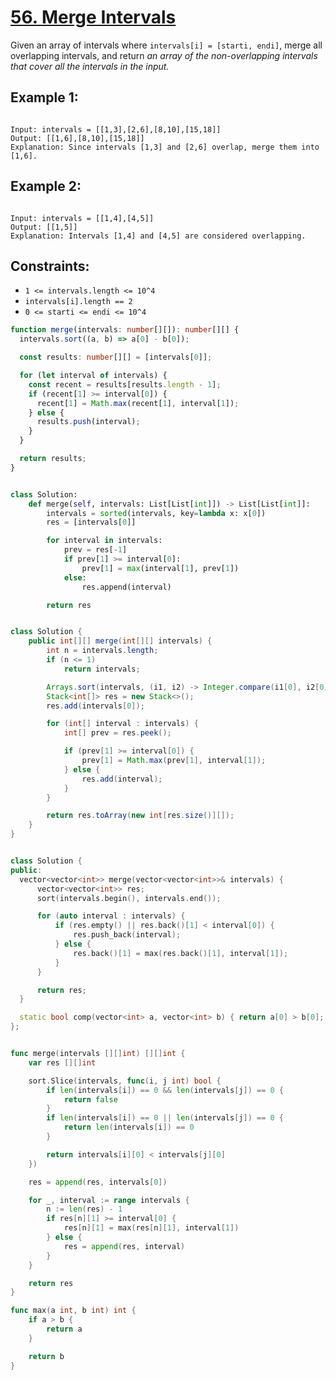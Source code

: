 # [56. Merge Intervals](https://leetcode.com/problems/merge-intervals/submissions/1273292019/)

Given an array of intervals where `intervals[i] = [starti, endi]`, merge all overlapping intervals, and return _an array of the non-overlapping intervals that cover all the intervals in the input._

## Example 1:

```

Input: intervals = [[1,3],[2,6],[8,10],[15,18]]
Output: [[1,6],[8,10],[15,18]]
Explanation: Since intervals [1,3] and [2,6] overlap, merge them into [1,6].

```

## Example 2:

```

Input: intervals = [[1,4],[4,5]]
Output: [[1,5]]
Explanation: Intervals [1,4] and [4,5] are considered overlapping.

```

## Constraints:

- `1 <= intervals.length <= 10^4`
- `intervals[i].length == 2`
- `0 <= starti <= endi <= 10^4`

```ts
function merge(intervals: number[][]): number[][] {
  intervals.sort((a, b) => a[0] - b[0]);

  const results: number[][] = [intervals[0]];

  for (let interval of intervals) {
    const recent = results[results.length - 1];
    if (recent[1] >= interval[0]) {
      recent[1] = Math.max(recent[1], interval[1]);
    } else {
      results.push(interval);
    }
  }

  return results;
}
```

```py

class Solution:
    def merge(self, intervals: List[List[int]]) -> List[List[int]]:
        intervals = sorted(intervals, key=lambda x: x[0])
        res = [intervals[0]]

        for interval in intervals:
            prev = res[-1]
            if prev[1] >= interval[0]:
                prev[1] = max(interval[1], prev[1])
            else:
                res.append(interval)

        return res

```

```java

class Solution {
    public int[][] merge(int[][] intervals) {
        int n = intervals.length;
        if (n <= 1)
			return intervals;

		Arrays.sort(intervals, (i1, i2) -> Integer.compare(i1[0], i2[0]));
        Stack<int[]> res = new Stack<>();
        res.add(intervals[0]);

        for (int[] interval : intervals) {
            int[] prev = res.peek();

            if (prev[1] >= interval[0]) {
                prev[1] = Math.max(prev[1], interval[1]);
            } else {
                res.add(interval);
            }
        }

		return res.toArray(new int[res.size()][]);
    }
}

```

```cpp

class Solution {
public:
  vector<vector<int>> merge(vector<vector<int>>& intervals) {
      vector<vector<int>> res;
      sort(intervals.begin(), intervals.end());

      for (auto interval : intervals) {
          if (res.empty() || res.back()[1] < interval[0]) {
              res.push_back(interval);
          } else {
              res.back()[1] = max(res.back()[1], interval[1]);
          }
      }

      return res;
  }

  static bool comp(vector<int> a, vector<int> b) { return a[0] > b[0]; }
};

```

```go

func merge(intervals [][]int) [][]int {
	var res [][]int

	sort.Slice(intervals, func(i, j int) bool {
		if len(intervals[i]) == 0 && len(intervals[j]) == 0 {
			return false
		}
		if len(intervals[i]) == 0 || len(intervals[j]) == 0 {
			return len(intervals[i]) == 0
		}

		return intervals[i][0] < intervals[j][0]
	})

	res = append(res, intervals[0])

	for _, interval := range intervals {
		n := len(res) - 1
		if res[n][1] >= interval[0] {
			res[n][1] = max(res[n][1], interval[1])
		} else {
			res = append(res, interval)
		}
	}

	return res
}

func max(a int, b int) int {
	if a > b {
		return a
	}

	return b
}

```
